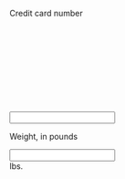 <label class="usa-label" for="example-input-prefix">Credit card number</label>
  <div class="usa-input-group">
    <div class="usa-input-prefix" aria-hidden="true">
      <svg aria-hidden="true" role="img" focusable="false" class="usa-icon">
        <use
          xmlns:xlink="http://www.w3.org/1999/xlink"
          xlink:href="/assets/img/sprite.svg#credit_card"
        ></use>
      </svg>
    </div>
    <input
      type="text"
      id="example-input-prefix"
      class="usa-input"
      pattern="[0-9]*"
      inputmode="numeric"
    />
  </div>

  <label class="usa-label" for="example-input-suffix">Weight, in pounds</label>
  <div class="usa-input-group usa-input-group--sm">
    <input
      type="text"
      id="example-input-suffix"
      class="usa-input"
      pattern="[0-9]*"
      inputmode="numeric"
    />
    <div class="usa-input-suffix" aria-hidden="true">lbs.</div>
  </div>